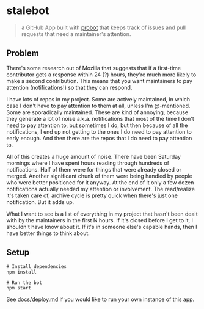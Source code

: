 # stalebot

> a GitHub App built with [probot](https://github.com/probot/probot) that keeps track of issues and pull requests that need a maintainer's attention.

## Problem

There's some research out of Mozilla that suggests that if a first-time contributor gets a response within 24 (?) hours, they're much more likely to make a second contribution. This means that you want maintainers to pay attention (notifications!) so that they can respond.

I have lots of repos in my project. Some are actively maintained, in which case I don't have to pay attention to them at all, unless I'm @-mentioned. Some are sporadically maintained. These are kind of annoying, because they generate a lot of noise a.k.a. notifications that most of the time I don't need to pay attention to, but sometimes I do, but then because of all the notifications, I end up not getting to the ones I do need to pay attention to early enough. And then there are the repos that I do need to pay attention to.

All of this creates a huge amount of noise. There have been Saturday mornings where I have spent hours reading through hundreds of notifications. Half of them were for things that were already closed or merged. Another significant chunk of them were being handled by people who were better positioned for it anyway. At the end of it only a few dozen notifications actually needed my attention or involvement. The read/realize it's taken care of, archive cycle is pretty quick when there's just one notification. But it adds up.

What I want to see is a list of everything in my project that hasn't been dealt with by the maintainers in the first N hours. If it's closed before I get to it, I shouldn't have know about it. If it's in someone else's capable hands, then I have better things to think about.

## Setup

```
# Install dependencies
npm install

# Run the bot
npm start
```

See [docs/deploy.md](docs/deploy.md) if you would like to run your own instance of this app.

